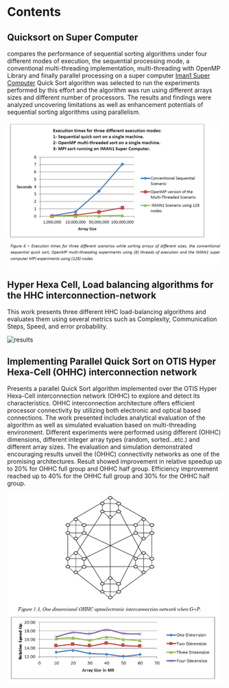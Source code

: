 # Contents

## Quicksort on Super Computer
compares the performance of sequential sorting algorithms under four different modes of execution, the sequential processing mode, a conventional multi-threading implementation, multi-threading with OpenMP Library and finally parallel processing on a super computer [Iman1 Super Computer](http://www.iman1.jo/iman1/)
Quick Sort algorithm was selected to run the experiments performed by this effort and the algorithm was run using different arrays sizes and different number of processors. The results and findings were analyzed uncovering limitations as well as enhancement potentials of sequential sorting algorithms using parallelism.

![results](./quick_sort/results/results.png)

## Hyper Hexa Cell, Load balancing algorithms for the HHC interconnection-network
This work presents three different HHC load-balancing algorithms and evaluates them using several metrics such as Complexity, Communication Steps, Speed, and error probability. 

![results](./hyper_hexa_cell/algorithm_c/results/results.png)

## Implementing Parallel Quick Sort on OTIS Hyper Hexa-Cell (OHHC) interconnection network
Presents a parallel Quick Sort algorithm implemented over the OTIS Hyper Hexa-Cell interconnection network (OHHC) to explore and detect its characteristics. OHHC interconnection architecture offers efficient processor connectivity by utilizing both electronic and optical based connections. The work presented includes analytical evaluation of the algorithm as well as simulated evaluation based on multi-threading environment. Different experiments were performed using different (OHHC) dimensions, different integer array types (random, sorted…etc.) and different array sizes. The evaluation and simulation demonstrated encouraging results unveil the (OHHC) connectivity networks as one of the promising architectures. Result showed improvement in relative speedup up to 20% for OHHC full group and OHHC half group. Efficiency improvement reached up to 40% for the OHHC full group and 30% for the OHHC half group.

![results](./OTTIS/results/results.png)
